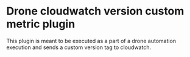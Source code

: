 # Drone cloudwatch version custom metric plugin

This plugin is meant to be executed as a part of a drone automation execution and sends a custom version tag to cloudwatch.
